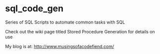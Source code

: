 # sql_code_gen
Series of SQL Scripts to automate common tasks with SQL

Check out the wiki page titled Stored Procedure Generation for details on use

My blog is at:
http://www.musingsofacodefiend.com/
